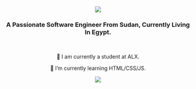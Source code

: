 <h1 align="center">
    <img src="https://readme-typing-svg.herokuapp.com/?font=Righteous&size=35&center=true&vCenter=true&width=500&height=70&duration=4000&lines=Hi+There!+👋;+I'm+Adam+B7r!;" />
</h1>

<h3 align="center">A Passionate Software Engineer From Sudan, Currently Living In Egypt. </h3>

<br/>

<div align="center">
 
 🔭 I am currently a student at ALX.
 
 🌱 I’m currently learning HTML/CSS/JS.

 </div>
 
<div align="center"> 
  <a href="https://linkedin.com/in/adam-b7r-220367285" target="_blank">
    <img src="https://img.shields.io/badge/LinkedIn-0077B5?style=for-the-badge&logo=linkedin&logoColor=white" target="_blank" />
  </a>
</div>
<br/>
